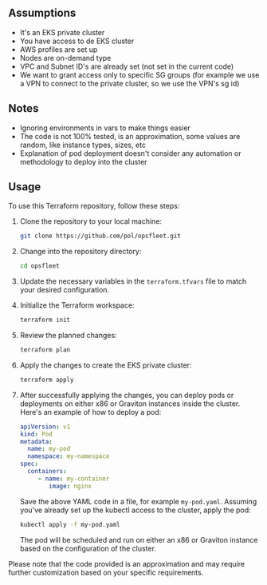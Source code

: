 ## Assumptions
- It's an EKS private cluster
- You have access to de EKS cluster
- AWS profiles are set up
- Nodes are on-demand type
- VPC and Subnet ID's are already set (not set in the current code)
- We want to grant access only to specific SG groups (for example we use a VPN to connect to the private cluster, so we use the VPN's sg id)

## Notes
- Ignoring environments in vars to make things easier
- The code is not 100% tested, is an approximation, some values are random, like instance types, sizes, etc
- Explanation of pod deployment doesn't consider any automation or methodology to deploy into the cluster

## Usage

To use this Terraform repository, follow these steps:

1. Clone the repository to your local machine:

    ```bash
    git clone https://github.com/pol/opsfleet.git
    ```

2. Change into the repository directory:

    ```bash
    cd opsfleet
    ```

3. Update the necessary variables in the `terraform.tfvars` file to match your desired configuration.

4. Initialize the Terraform workspace:

    ```bash
    terraform init
    ```

5. Review the planned changes:

    ```bash
    terraform plan
    ```

6. Apply the changes to create the EKS private cluster:

    ```bash
    terraform apply
    ```

7. After successfully applying the changes, you can deploy pods or deployments on either x86 or Graviton instances inside the cluster. Here's an example of how to deploy a pod:

    ```yaml
    apiVersion: v1
    kind: Pod
    metadata:
      name: my-pod
      namespace: my-namespace
    spec:
      containers:
         - name: my-container
            image: nginx
    ```

    Save the above YAML code in a file, for example `my-pod.yaml`. Assuming you've already set up the kubectl access to the cluster, apply the pod:

    ```bash
    kubectl apply -f my-pod.yaml
    ```

    The pod will be scheduled and run on either an x86 or Graviton instance based on the configuration of the cluster.

Please note that the code provided is an approximation and may require further customization based on your specific requirements.
